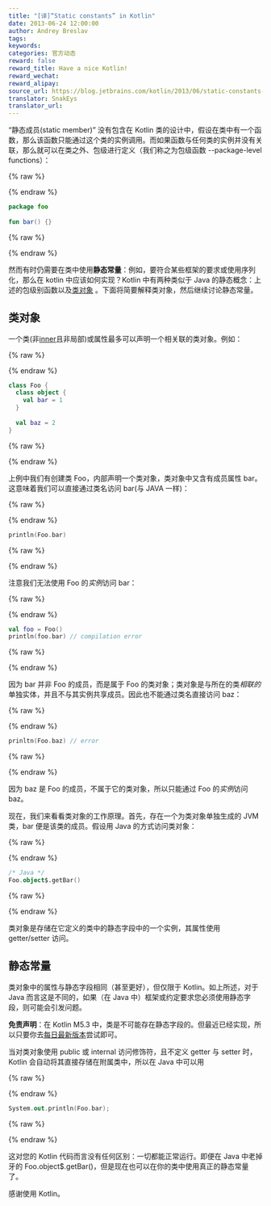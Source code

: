 ```yaml
---
title: "[译]“Static constants” in Kotlin"
date: 2013-06-24 12:00:00
author: Andrey Breslav
tags:
keywords:
categories: 官方动态
reward: false
reward_title: Have a nice Kotlin!
reward_wechat:
reward_alipay:
source_url: https://blog.jetbrains.com/kotlin/2013/06/static-constants-in-kotlin/
translator: SnakEys
translator_url:
---
```


“静态成员(static member)” 没有包含在 Kotlin 类的设计中，假设在类中有一个函数，那么该函数只能通过这个类的实例调用。而如果函数与任何类的实例并没有关联，那么就可以在类之外、包级进行定义（我们称之为包级函数 --package-level functions）：

{% raw %}
<p></p>
{% endraw %}


```kotlin
package foo
 
fun bar() {}
```

{% raw %}
<p></p>
{% endraw %}

然而有时仍需要在类中使用**静态常量**：例如，要符合某些框架的要求或使用序列化，那么在 kotlin 中应该如何实现？Kotlin 中有两种类似于 Java 的静态概念：上述的包级别函数以及[类对象](http://confluence.jetbrains.com/display/Kotlin/Classes+and+Inheritance#ClassesandInheritance-Classobjects) 。下面将简要解释类对象，然后继续讨论静态常量。

## 类对象

一个类(非[inner](http://confluence.jetbrains.com/display/Kotlin/Nested+classes)且非局部)或属性最多可以声明一个相关联的类对象。例如：

{% raw %}
<p></p>
{% endraw %}


```kotlin
class Foo {
  class object {
    val bar = 1
  }
 
  val baz = 2
}
```

{% raw %}
<p></p>
{% endraw %}

上例中我们有创建类 Foo，内部声明一个类对象，类对象中又含有成员属性 bar。这意味着我们可以直接通过类名访问 bar(与 JAVA 一样)：

{% raw %}
<p></p>
{% endraw %}

```kotlin
println(Foo.bar)
```

{% raw %}
<p></p>
{% endraw %}

注意我们无法使用 Foo 的*实例*访问 bar：

{% raw %}
<p></p>
{% endraw %}

```kotlin
val foo = Foo()
println(foo.bar) // compilation error
```

{% raw %}
<p></p>
{% endraw %}

因为 bar 并非 Foo 的成员，而是属于 Foo 的类对象；类对象是与所在的类*相联的*单独实体，并且不与其实例共享成员。因此也不能通过类名直接访问 baz：

{% raw %}
<p></p>
{% endraw %}

```kotlin
prinltn(Foo.baz) // error
```

{% raw %}
<p></p>
{% endraw %}

因为 baz 是 Foo 的成员，不属于它的类对象，所以只能通过 Foo 的*实例*访问 baz。  

现在，我们来看看类对象的工作原理。首先，存在一个为类对象单独生成的 JVM 类，bar 便是该类的成员。假设用 Java 的方式访问类对象：

{% raw %}
<p></p>
{% endraw %}

```kotlin
/* Java */
Foo.object$.getBar()
```

{% raw %}
<p></p>
{% endraw %}

类对象是存储在它定义的类中的静态字段中的一个实例，其属性使用 getter/setter 访问。

## 静态常量

类对象中的属性与静态字段相同（甚至更好），但仅限于 Kotlin。如上所述，对于 Java 而言这是不同的，如果（在 Java 中）框架或约定要求您必须使用静态字段，则可能会引发问题。  

**免责声明**：在 Kotlin M5.3 中，类是不可能存在静态字段的。但最近已经实现，所以只要你去[每日最新版本](http://confluence.jetbrains.com/display/Kotlin/Getting+Started#GettingStarted-UsingtheKotlinnightlybuilds)尝试即可。 

当对类对象使用 public 或 internal 访问修饰符，且不定义 getter 与 setter 时，Kotlin 会自动将其直接存储在附属类中，所以在 Java 中可以用

{% raw %}
<p></p>
{% endraw %}

```kotlin
System.out.println(Foo.bar);
```

{% raw %}
<p></p>
{% endraw %}

这对您的 Kotlin 代码而言没有任何区别：一切都能正常运行。即便在 Java 中老掉牙的 Foo.object$.getBar()，但是现在也可以在你的类中使用真正的静态常量了。  

感谢使用 Kotlin。
